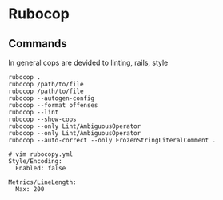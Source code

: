 # Rubocop

## Commands

In general cops are devided to linting, rails,  style

	rubocop .
	rubocop /path/to/file
	rubocop /path/to/file
	rubocop --auto­gen-config
	rubocop --format offenses
	rubocop --lint
	rubocop --show-cops
	rubocop --only Lint/AmbiguousOperator
	rubocop --only Lint/AmbiguousOperator
	rubocop --auto-correct --only FrozenStringLiteralComment .

	# vim rubocopy.yml
	Style/Encoding:
	  Enabled: false

	Metrics/LineLength:
	  Max: 200

